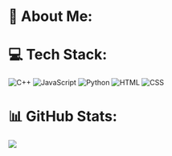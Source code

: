 
# 💫 About Me:


# 💻 Tech Stack:
![C++](https://img.shields.io/badge/C%2B%2B-blue?style=flat&logo=cplusplus&logoColor=blue&logoSize=auto&labelColor=white) ![JavaScript](https://img.shields.io/badge/JavaScript-F7DF1E?style=flat&logo=javascript&logoColor=black&labelColor=F7DF1E) ![Python](https://img.shields.io/badge/Python-3776AB?style=flat&logo=python&logoColor=white&labelColor=3776AB) ![HTML](https://img.shields.io/badge/HTML-E34F26?style=flat&logo=html5&logoColor=white&labelColor=E34F26) ![CSS](https://img.shields.io/badge/CSS-1572B6?style=flat&logo=css3&logoColor=white&labelColor=1572B6)

 

# 📊 GitHub Stats:

![](https://github-readme-stats.vercel.app/api/top-langs/?username=MasterShifuCsgo&theme=monokai&hide_border=true&include_all_commits=true&count_private=true&layout=compact)




